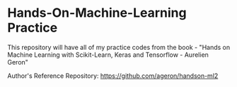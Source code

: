 # Hands-On-Machine-Learning Practice 
 This repository will have all of my practice codes from the book - "Hands on Machine Learning with Scikit-Learn, Keras and Tensorflow - Aurelien Geron" 


Author's Reference Repository:
https://github.com/ageron/handson-ml2
